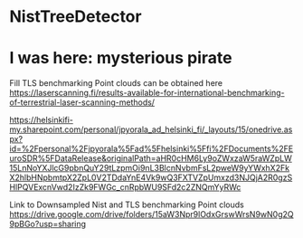 # NistTreeDetector

# **I was here: mysterious pirate**

Fill TLS benchmarking Point clouds can be obtained here
https://laserscanning.fi/results-available-for-international-benchmarking-of-terrestrial-laser-scanning-methods/

https://helsinkifi-my.sharepoint.com/personal/jpyorala_ad_helsinki_fi/_layouts/15/onedrive.aspx?id=%2Fpersonal%2Fjpyorala%5Fad%5Fhelsinki%5Ffi%2FDocuments%2FEuroSDR%5FDataRelease&originalPath=aHR0cHM6Ly9oZWxzaW5raWZpLW15LnNoYXJlcG9pbnQuY29tLzpmOi9nL3BlcnNvbmFsL2pweW9yYWxhX2FkX2hlbHNpbmtpX2ZpL0V2TDdaYnE4Vk9wQ3FXTVZpUmxzd3NJQjA2R0gzSHlPQVExcnVwd2IzZk9FWGc_cnRpbWU9SFd2c2ZNQmYyRWc

Link to Downsampled Nist and TLS benchmarking Point clouds
https://drive.google.com/drive/folders/15aW3Npr9lOdxGrswWrsN9wN0g2Q9pBGo?usp=sharing

